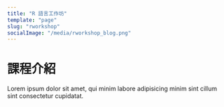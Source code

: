 ```yaml
---
title: "R 語言工作坊"
template: "page"
slug: "rworkshop"
socialImage: "/media/rworkshop_blog.png"
---
```


# 課程介紹

Lorem ipsum dolor sit amet, qui minim labore adipisicing minim sint cillum sint consectetur cupidatat.
